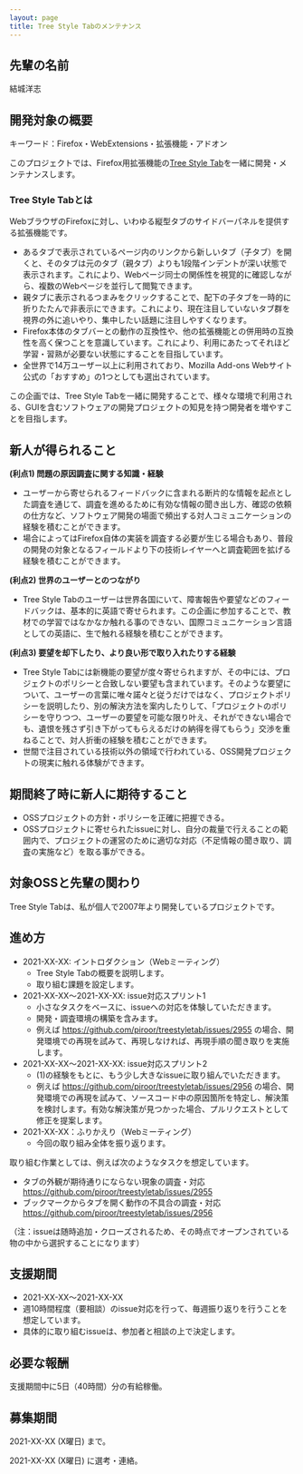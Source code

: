```yaml
---
layout: page
title: Tree Style Tabのメンテナンス
---
```


## 先輩の名前

結城洋志

## 開発対象の概要

キーワード：Firefox・WebExtensions・拡張機能・アドオン

このプロジェクトでは、Firefox用拡張機能の[Tree Style Tab](https://github.com/piroor/treestyletab)を一緒に開発・メンテナンスします。

### Tree Style Tabとは

WebブラウザのFirefoxに対し、いわゆる縦型タブのサイドバーパネルを提供する拡張機能です。

* あるタブで表示されているページ内のリンクから新しいタブ（子タブ）を開くと、そのタブは元のタブ（親タブ）よりも1段階インデントが深い状態で表示されます。これにより、Webページ同士の関係性を視覚的に確認しながら、複数のWebページを並行して閲覧できます。
* 親タブに表示されるつまみをクリックすることで、配下の子タブを一時的に折りたたんで非表示にできます。これにより、現在注目していないタブ群を視界の外に追いやり、集中したい話題に注目しやすくなります。
* Firefox本体のタブバーとの動作の互換性や、他の拡張機能との併用時の互換性を高く保つことを意識しています。これにより、利用にあたってそれほど学習・習熟が必要ない状態にすることを目指しています。
* 全世界で14万ユーザー以上に利用されており、Mozilla Add-ons Webサイト公式の「おすすめ」の1つとしても選出されています。

この企画では、Tree Style Tabを一緒に開発することで、様々な環境で利用される、GUIを含むソフトウェアの開発プロジェクトの知見を持つ開発者を増やすことを目指します。

## 新人が得られること

**(利点1) 問題の原因調査に関する知識・経験**

* ユーザーから寄せられるフィードバックに含まれる断片的な情報を起点とした調査を通じて、調査を進めるために有効な情報の聞き出し方、確認の依頼の仕方など、ソフトウェア開発の場面で頻出する対人コミュニケーションの経験を積むことができます。
* 場合によってはFirefox自体の実装を調査する必要が生じる場合もあり、普段の開発の対象となるフィールドより下の技術レイヤーへと調査範囲を拡げる経験を積むことができます。

**(利点2) 世界のユーザーとのつながり**

* Tree Style Tabのユーザーは世界各国にいて、障害報告や要望などのフィードバックは、基本的に英語で寄せられます。この企画に参加することで、教材での学習ではなかなか触れる事のできない、国際コミュニケーション言語としての英語に、生で触れる経験を積むことができます。

**(利点3) 要望を却下したり、より良い形で取り入れたりする経験**

* Tree Style Tabには新機能の要望が度々寄せられますが、その中には、プロジェクトのポリシーと合致しない要望も含まれています。そのような要望について、ユーザーの言葉に唯々諾々と従うだけではなく、プロジェクトポリシーを説明したり、別の解決方法を案内したりして、「プロジェクトのポリシーを守りつつ、ユーザーの要望を可能な限り叶え、それができない場合でも、遺恨を残さず引き下がってもらえるだけの納得を得てもらう」交渉を重ねることで、対人折衝の経験を積むことができます。
* 世間で注目されている技術以外の領域で行われている、OSS開発プロジェクトの現実に触れる体験ができます。

## 期間終了時に新人に期待すること

* OSSプロジェクトの方針・ポリシーを正確に把握できる。
* OSSプロジェクトに寄せられたissueに対し、自分の裁量で行えることの範囲内で、プロジェクトの運営のために適切な対応（不足情報の聞き取り、調査の実施など）を取る事ができる。

## 対象OSSと先輩の関わり

Tree Style Tabは、私が個人で2007年より開発しているプロジェクトです。

## 進め方

* 2021-XX-XX: イントロダクション（Webミーティング）
  * Tree Style Tabの概要を説明します。
  * 取り組む課題を設定します。
* 2021-XX-XX〜2021-XX-XX: issue対応スプリント1
  * 小さなタスクをベースに、issueへの対応を体験していただきます。
  * 開発・調査環境の構築を含みます。
  * 例えば https://github.com/piroor/treestyletab/issues/2955 の場合、開発環境での再現を試みて、再現しなければ、再現手順の聞き取りを実施します。
* 2021-XX-XX〜2021-XX-XX: issue対応スプリント2
  * (1)の経験をもとに、もう少し大きなissueに取り組んでいただきます。
  * 例えば https://github.com/piroor/treestyletab/issues/2956 の場合、開発環境での再現を試みて、ソースコード中の原因箇所を特定し、解決策を検討します。有効な解決策が見つかった場合、プルリクエストとして修正を提案します。
* 2021-XX-XX：ふりかえり（Webミーティング）
  * 今回の取り組み全体を振り返ります。

取り組む作業としては、例えば次のようなタスクを想定しています。

 * タブの外観が期待通りにならない現象の調査・対応
   https://github.com/piroor/treestyletab/issues/2955
 * ブックマークからタブを開く動作の不具合の調査・対応
   https://github.com/piroor/treestyletab/issues/2956

（注：issueは随時追加・クローズされるため、その時点でオープンされている物の中から選択することになります）

## 支援期間

* 2021-XX-XX〜2021-XX-XX
* 週10時間程度（要相談）のissue対応を行って、毎週振り返りを行うことを想定しています。
* 具体的に取り組むissueは、参加者と相談の上で決定します。

## 必要な報酬

支援期間中に5日（40時間）分の有給稼働。

## 募集期間

2021-XX-XX (X曜日) まで。

2021-XX-XX (X曜日) に選考・連絡。

